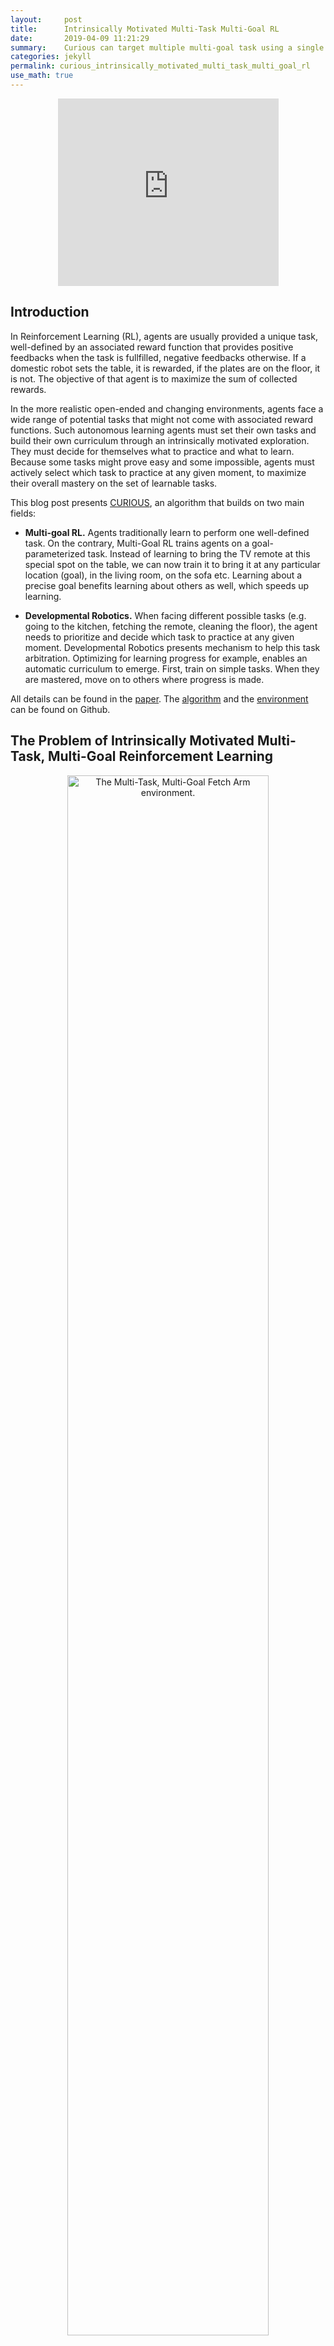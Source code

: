```yaml
---
layout:     post
title:      Intrinsically Motivated Multi-Task Multi-Goal RL
date:       2019-04-09 11:21:29
summary:    Curious can target multiple multi-goal task using a single policy. It is intrinsically motivated to choose its own tasks and goals. It tracks its own competence and competence progress and focuses on tasks with high progress. This enables efficient learning, resistance to distracting tasks, forgetting and sensory failures. 
categories: jekyll
permalink: curious_intrinsically_motivated_multi_task_multi_goal_rl
use_math: true
---
```




<div align="center">
<iframe width="70%" height="300" src="https://www.youtube.com/embed/F8KQu8eNhcg" frameborder="0" allowfullscreen></iframe>
</div>



## Introduction

In Reinforcement Learning (RL), agents are usually provided a unique task, well-defined by an associated reward function that provides positive feedbacks when the task is fullfilled, negative feedbacks otherwise. If a domestic robot sets the table, it is rewarded, if the plates are on the floor, it is not. The objective of that agent is to maximize the sum of collected rewards.

In the more realistic open-ended and changing environments, agents face a wide range of potential tasks that might not come with associated reward functions. Such autonomous learning agents must set their own tasks and build their own curriculum through an intrinsically motivated exploration. They must decide for themselves what to practice and what to learn. Because some tasks might prove easy and some impossible, agents must actively select which task to practice at any given moment, to maximize their overall mastery on the set of learnable tasks. 

This blog post presents [CURIOUS](https://arxiv.org/abs/1810.06284), an algorithm that builds on two main fields:

* **Multi-goal RL.** Agents traditionally learn to perform one well-defined task. On the contrary, Multi-Goal RL trains agents on a goal-parameterized task. Instead of learning to bring the TV remote at this special spot on the table, we can now train it to bring it at any particular location (goal), in the living room, on the sofa etc. Learning about a precise goal benefits learning about others as well, which speeds up learning.

* **Developmental Robotics.** When facing different possible tasks (e.g. going to the kitchen, fetching the remote, cleaning the floor), the agent needs to prioritize and decide which task to practice at any given moment. Developmental Robotics presents mechanism to help this task arbitration. Optimizing for learning progress for example, enables an automatic curriculum to emerge. First, train on simple tasks. When they are mastered, move on to others where progress is made.


All details can be found in the [paper](https://arxiv.org/abs/1810.06284). The [algorithm](https://github.com/flowersteam/curious) and the [environment](https://github.com/flowersteam/gym_flowers) can be found on Github. 



## The Problem of Intrinsically Motivated Multi-Task, Multi-Goal Reinforcement Learning

<div align="center">
<img class="80" src="https://openlab-flowers.inria.fr/uploads/default/original/2X/1/15ea4a22bd3ebbe32ad0b9afddd36b9647563c34.png" width="80%" alt="The Multi-Task, Multi-Goal Fetch Arm environment." />
<div>
<sub>
<i><b>Multi-Task, Multi-Goal Fetch Arm</b>: an environment with multiple potential tasks with various levels of difficulty, from simple to impossible (Reach, Push, Pick and Place, Stack, Push out-of-reach cube). Each task is parameterized by a goal (target).</i></sub>
</div>
</div>

Agents in the real world might face a large number of potential _tasks_. A domestic robot might want to clean up a table, to prepare the meal, to set the table etc. In addition, some tasks might be parameterized by _goals_ or _targets_. If "move the plates" can be seen as a task, the _goal_ indicates where they should be moved (e.g. to the cupboard). Tasks can be more generally defined as constraints on the state or trajectory of states. "Move the plate" requires a modification of the position of these plates, the goal is the parameter specifying _where_. 

This multi-task, multi-goal setting is simulated in our Multi-Task Multi-Goal Fetch Arm environment. Adapted from [OpenAI Gym](https://github.com/openai/gym)'s Fetch Arm environments, the robotic arm faces a table and several cubes, and can decide to _Reach_ a 3D target (goal) with its gripper, to _Push_ a cube on a 2D target, to _Pick and Place_ a cube on a 3D target or to _Stack_ one cube on top of another. Several out-of-reach cubes are added to the scene to represent _distacting tasks_: tasks that are impossible to solve by the agent. These cubes are moving randomly and perceived by the agent.

This problem is seen through the lens of the [Intrinsically Motivated Goal Exploration Process](https://arxiv.org/abs/1708.02190) (IMGEP)  framework. The agent decides itself which task and goal to target, which task and goal to train on at any given moment. It is intrinsically motivated to set its own goals to explore its surroundings, with the objective of mastering all tasks that can be mastered. The number of potential tasks might be large, some tasks might be easy, others difficult or even impossible. This advocates for curriculum learning mechanisms to enable efficient experience collection and training.

## Previous Work

As mentionned above, CURIOUS integrates and extends two lines of research: Multi-Goal RL and Developmental Robotics.

The state-of-the-art Multi-Goal RL architecture is [Universal Value Function Approximators](http://proceedings.mlr.press/v37/schaul15.pdf) (UVFA). It proposes to condition the  policy (controller) and the value function (predictor of future rewards) by the current goal in a multi-goal setting. This enables to target goals drawn from a continuous space (e.g. target maze location, target gripper position) and efficient generalization across goals. [Hindsight Experience Replay](https://arxiv.org/abs/1707.01495) (HER) proposed to generate imagined goals to learn about, when a trajectory did not achieve its original goal (counterfactual learning, see figure below). [UNICORN](https://arxiv.org/abs/1802.08294) introduced a task-conditioned policy to target a set of discrete tasks and used discrete counterfactual learning (replacing the original task by a random imagined task from the task-set). All these algorithms are based on UVFA and the idea of having a controller that uses the goal as input. Although the term _goal_ is defined quite generally in the paper, previous research has mostly used simple goal representations. In the original UVFA paper, a goal is a target position in a maze, in HER it is a 3D target position for the gripper, in UNICORN it is the type of object to reach. Furthermore, the multi-goal RL community has focused on goal defined externally, provided by the experimenter for the agent to execute.


<div align="center">
<img class="80" src="/images/posts/curious/her.png" width="80%" alt="Counterfactual learning." />
<div>
<sub>
<i><b>Counterfactual Learning with HER</b>. From <a href="https://openai.com/blog/ingredients-for-robotics-research/"> OpenAI blog </a>.</i></sub>
</div>
</div>

CURIOUS builds on the developmental robotics research and considers the agents to be empowered to select their own tasks and goals. We use previously defined mechanisms for autonomous curriculum generation. As in [MACOB](https://hal.archives-ouvertes.fr/hal-01384566/document) and the [IMGEP](https://arxiv.org/abs/1708.02190) framework, CURIOUS tracks its competence and learning progress on each task and maximizes learning progress based on a multi-armed bandit algorithm. The use of learning progress was previously used in combination with memory-based learning algorithms. For each episode, the agent stores a pair made of a controller and a description of the outcome of the episode. This type of algorithm is hard to scale because of memory issues and is generally quite sensitive to the distribution of initial conditions.

The CURIOUS agent extends these two lines of work with two main contributions. First, it enables to target multiple multi-goal tasks in a unique controller by proposing a new encoding. The policy is therefore conditionned by both the current task and the current goal, enabling efficient generalisation across multiple tasks and goals. Second, we use mechanisms based on learning progress in combination with an RL algorithm. In addition to using learning progress to select the next task to target, we also use learning progress to decide which task to train on.

## A Modular Goal Encoding: E-UVFA

The most intuitive way to target multiple multi-goal tasks would be to use a multi-goal policy for each task. We call this architecture _Multi-Goal Task Expert_ (MG-TE). With CURIOUS, we propose the _Extended-UVFA_ encoding to target multiple multi-goal tasks in a single policy. The input of the policy (and value function) is now the concatenation of the current state, a one-hot encoding of the task and a goal vector. The goal vector is the concatenation of the goals in each task, where the goals of unconsidered tasks are set to $0$. In the figure, the agent targets task $T_1$ $(t_d=[1, 0])$ out of $2$ tasks and targets the 2D goal $g_1 = [g_{11},g_{12}]$ for task $T_1$, e.g. Pushing the yellow cube at position $g_1$ on the table. The underlying learning algorithm is [Deep Deterministic Policy Gradient](https://arxiv.org/abs/1509.02971) (DDPG). We use discrete counterfactual learning for cross-task learning and HER for counterfactual goal learning. This consists in replacing the original task descriptor and goal in the transition by others. HER replaces the original goal by an outcome achieved later in the trajectory. UNICORN replaces the original task by a random task from the task-set. In other word, our agent can use any past experience to train on any task and goal by pretending it was targeting them originally.




<div align="center">
<img src="https://openlab-flowers.inria.fr/uploads/default/original/2X/5/5d3296b49ab9f1909dcefe97795c7af5debc0460.png" width="70%" alt="The E-UVFA architecture" />
<div>
<sub>
<i><b>Actor-Critic networks using the E-UVFA architecture</b>: In green a discrete one-hot encoding of the current task. In yellow the goal vector, concatenation of the goal vectors (targets) of each task. When a task is selected, only the sub-vector corresponding to that task is activated. </i></sub>
</div>
</div>


The figure below demonstrates the advantage of using a unique policy and value function to target all tasks and goals at once. We run $10$ trials for each architecture on a set of $4$ tasks and report the average success rate over the four tasks. As a sanity check demonstrating the need to use a modular representation of tasks, we try the HER algorithm, where goals are drawn from a flat representation (e.g. put the cube at position $x_1$, while reaching position $x_2$ with the gripper). As almost none of these goals can be reached in practice, the performance of HER stays null.


<div align="center">
<img src="https://openlab-flowers.inria.fr/uploads/default/original/2X/6/668443d3bbea2c4a5627fba9e3e5b6e2db4dbabd.png"  width="80%" alt="The E-UVFA architecture" />
<div>
<sub>
<i><b>Impact of the policy and value function architecture.</b> Average success rates computed over achievable tasks. Mean +/- standard deviation over 10 trials are plotted, while dots indicate significance when testing E-UVFA against MG-TE with a Welch's t-test. </i></sub>
</div>
</div>



## Automatic Curriculum with Learning Progress

Our agent tracks its competence and learning progress (LP) on each task. To do that, it performs self-evaluation episodes without exploration noise, and records for each task the list of past successes and failures. The competence in a task is simply the success rate over the recent history. The learning progress is defined as the derivative of the competence, and is empirically computed using a difference of success rates computed over two consecutive and non-overlapping windows from the recent history. The figure below presents an example of these self-evaluations.

The learning progress measures are used for two purposes:
* To select which task to target next (as in MACOB).
* To select which task to train on (new).

The problem of tasks selection can be seen as a non-stationary multi-armed bandit problem, where the value to maximize is learning progress. We compute selection probabilities using an epsilon-greedy proportion rule based on the absolute measures of learning progress:

$$
p(T_i) = \frac{\epsilon}{N} + (1-\epsilon) \frac{\mid LP(T_i)\mid}{\sum_j \mid LP(T_j)\mid},
$$

where $N$ is the number of tasks, $LP(T_i)$ is the learning progress computed on task $T_i$. 

<div align="center">
<img class="80" src="/images/posts/curious/lp.png" width="100%" alt="Counterfactual learning." />
<div>
<sub>
<i><b>Computing competence, learning progress, and task probabilities.</b>. Top: list of past successes and failures for each task. Bottom, left: task competence, computed as the success rate over the 6 last attempt. Bottom, middle: task learning progress, computed as the difference between success rates computed over the last 3 attempt and the previous three attempts. Bottom, right: Selection probabilities, computed from learning progress measures using the above formula, with $\epsilon=0.2$.</i></sub>
</div>
</div>


These probabilities are used to select the next task to target, and to bias the counterfactual learning of tasks. Substituting the original task by another enables to focus learning on the substitute task. When the agent thinks about that time it was trying to lift the glass but tries to pretend it was pushing the glass, it learns about pushing the glass. If the agent tries to think about many experiences with the imagined goal of pushing the glass, it might learn how to do it. It might even learn that task without   having ever targeted it before! Using LP measures enables the agent to control on which task to focus its learning. It first focuses on simple tasks where it is making progress. When they are mastered, they become less interesting and the agent focuses on new tasks. Following the learning progress automatically builds a curriculum learning strategy.

The figure below shows the competence, learning progress and selection probabilities computed internally by the agent over the whole run. It is like having access to the inner variables it uses to make decisions. We interpret these curves as a developmental trajectory of the agent. First, it learns how to control its gripper ($T_1$, blue). When it knows how to, learning progress drops, making this task less interesting. It then focuses on another task where it has started to make progress (pushing the cube, orange). Finally, it learns to pick and place and stack cubes (green and yellow respectively). 

Around $75.10^3$ episodes, the agent detects a drop in its competence in the Pick and Place task, this triggers an increase of the absolute progress which ultimately results in a renewed focus on that task, enabling to mitigate the performance drop. Using the absolute value of learning progress helps to resist forgetting.


<div align="center">
<table>
<tr>
<td>
<img class='special' src="https://openlab-flowers.inria.fr/uploads/default/original/2X/0/0e627db6b4126c779880462d21ef39ecdf0f35a2.png" height="150"   />
</td>
<td>
<img class='special' src="https://openlab-flowers.inria.fr/uploads/default/original/2X/e/e1ef389a8fa7aa109e9a2561f0aec81881fcff95.png" height="150"   />
</td>
<td>
<img class='special' src="https://openlab-flowers.inria.fr/uploads/default/original/2X/b/b799cd450ecfd4fcea465b76ccc6ca28ac498632.png" height="150"  />
</td>
</tr>
</table>
</div>
<sub>
<i><b>Competence, learning progress and developmental trajectories</b>: Left: competence for each task in one run of the algorithm. Middle:  corresponding absolute learning progress. Right: corresponding task probabilities.</i></sub>




## Resilience to Distracting Tasks

In the real world, not all tasks can be achieved. We simulate this with extra tasks where the agent needs to push out-of-reach cubes on 2D locations. As these tasks are impossible, the learning progress measure stays flat, which enables the agent to focus on more relevant tasks. When the number of distracting tasks increases $(0,4,7)$ in addition to the set of four tasks described earlier, the use of the learning progress task selection and replay (CURIOUS) improves over the random task selection and replay (E-UVFA only).


<div align="center">
<img src="https://openlab-flowers.inria.fr/uploads/default/original/2X/7/73e801d28a024ea602c765a97abea092e5e3e6df.png" width="80%" alt="The E-UVFA architecture" />
<div>
<sub>
<i><b>Resilience to distracting tasks</b>: Different colors represent different number of distracting tasks (Pushing an out-o-reach cube). There are four achievable tasks. Dots indicate significant differences between CURIOUS (intrinsically motivated) and E-UVFA (random task), using a Welch's t-test and 10 seeds. Mean and standard error of the mean plotted. </i></sub>
</div>
</div>



## Resilience to Forgetting and Sensory Failures


Using absolute learning progress measures enables the agent to detect drops in performance. Here, we simulate a time-locked sensory failure: the sensor reporting the position of one of the cube is shifted by the size of a cube. The performance on the Push task related to that cube (one of the four tasks) suddenly drops, making the average success rate over all tasks drop by a quarter (see figure below). We then compare E-UVFA (random task selection and replay) and CURIOUS (using LP) during the recovery. CURIOUS manages to recover $95\%$ of its pre-perturbation performance $45\%$ faster than its random counterpart.


<div align="center">
<img src="https://openlab-flowers.inria.fr/uploads/default/original/2X/3/3af006ba74e359c9970c99cc6c339e08872faad7.png" width="80%" alt="The E-UVFA architecture" />
<div>
<sub>
<i><b>Resilience to sensory failure</b>: Recovery following a sensory failure. CURIOUS recovers 90% of its original performance twice as fast as E-UVFA. Dots indicate significant differences in mean performance (Welch's t-test, 10 random seeds). Mean and standard deviations are reported.</i></sub>
</div>
</div>


## Discussion

As noted in [Mankowitz et al., 2018](https://arxiv.org/abs/1802.08294), representations of the world state are learned in the first layers of a neural network policy/value function. Sharing these representations across all tasks and goals explains the important difference between the E-UVFA encoding and the use of multiple task-expert policies. However, learning all tasks in the same policy might become difficult as the number of tasks increases, and when tasks are different from one another (e.g. using different sensory modalities). Catastrophic forgetting can also play a role, as previously mastered tasks might be forgotten because the agent targets them less often. Although this last point is partially mitigated by the use of learning progress for task replay, it might be a good idea to consider several multi-task, multi-goal policies when the number of task increases.

CURIOUS is an algorithm able to tackle the problem of intrinsically motivated multi-task multi-goal reinforcement learning. This problem has rarely been considered in the past, only [MACOB](https://hal.archives-ouvertes.fr/hal-01384566/document) targeted that problem and proposed a solution based on population-based and memory-based algorithms. It is a problem of importance for autonomous lifelong learning, where agents must learn and act in a realistic world with multiple tasks of different difficulties, without having access to the reward functions.

In the future, CURIOUS could be used in a hierarchical manner. A higher-level policy could feed the sequence of tasks and goals for the lower level policy to target. This would replace the current one-step policy implemented by a multi-armed bandit algorithm. 

CURIOUS is given prior information about the set of potential tasks, their associated goal space and the reward function parameterized by tasks and goals. Further work should aim at reducing the importance of these priors. Several works go in that direction and propose autonomous learning of goal representation ([Laversanne-Finot et al., 2018](https://arxiv.org/abs/1807.01521), [Nair et al., 2018](https://arxiv.org/abs/1807.04742)). Goal selection policies could also be learned online using algorithms such as [SAGG-RIAC](https://arxiv.org/abs/1301.4862) or [GoalGAN](https://arxiv.org/abs/1705.06366).

## Conclusion
This blog post presents CURIOUS, a learning algorithm that combines an extension of UVFA to enable multi-task and multi-goal RL in a single policy (E-UVFA), and active mechanisms that bias the agent’s attention towards tasks where the absolute LP is maximized. With this mechanism, agents spend less time on impossible tasks and focus on achievable ones. It also helps to deal with forgetting, by refocusing learning on tasks that are being forgotten because of model faults, changes in the environment or body
changes (e.g. sensory failures). This mechanism is important for autonomous continual learning in the real world, where agents must set their own tasks and might face tasks with diverse levels of difficulty, some of which might be required to solve others later on.

## Links
* [Paper](https://arxiv.org/abs/1810.06284)
* [Code]()

## References
* [Intrinsically Motivated Goal Exploration Process](https://arxiv.org/abs/1708.02190). Forestier et al., 2017.
* [Universal Value Function Approximators](http://proceedings.mlr.press/v37/schaul15.pdf). Schaul et al., 2015.
* [Hindsight Experience Replay](https://arxiv.org/abs/1707.01495). Andrychowicz et al., 2017.
* [Unicorn: Continual Learning with a Universal, Off-policy Agent](https://arxiv.org/abs/1802.08294). Mankowitz et al., 2018.
*  [Modular Active Curiosity-Driven Discovery of Tool Use](https://hal.archives-ouvertes.fr/hal-01384566/document). Forestier et al., 2016.
* [Continuous Control with Deep Reinforcement Learning](https://arxiv.org/abs/1509.02971). Lillicrap et al., 2015.
* [Curiosity Driven Exploration of Learned Disentangled Goal Spaces](https://arxiv.org/abs/1807.01521). Laversanne-Finot et al., 2018.
* [Visual Reinforcement Learning with Imagined Goals](https://arxiv.org/abs/1807.04742). Nair et al., 2018.
* [Automatic Goal Generation for Reinforcement Learning Agents](https://arxiv.org/abs/1705.06366). Florensa et al., 2017.
* [Active Learning of Inverse Models with Intrinsically Motivated Goal Exploration in Robots](https://arxiv.org/abs/1301.4862). Baranes and Oudeyer, 2013.



## Contact
Email: cedric.colas@inria.fr

-----------------
###### Subscribe to our [Twitter](https://twitter.com/@flowersINRIA).
###### Subscribe to our [RSS Feed](https://openlab-flowers.inria.fr/c/blog.rss).
###### Subscribe to our [mailing list](https://sympa.inria.fr/sympa/subscribe/flowers-blog).
